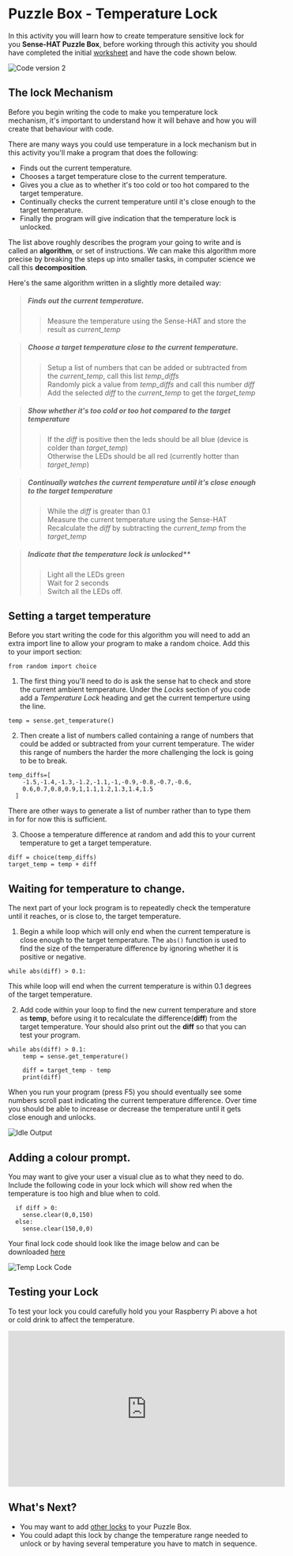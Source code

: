 # Puzzle Box - Temperature Lock
In this activity you will learn how to create temperature sensitive lock for you **Sense-HAT Puzzle Box**, before working through this activity you should have completed the initial [worksheet](worksheet.md) and have the code shown below.

![Code version 2](images/code2.png)

## The lock Mechanism
Before you begin writing the code to make you temperature lock mechanism, it's important to understand how it will behave and how you will create that behaviour with code.

There are many ways you could use temperature in a lock mechanism but in this activity you'll make a program that does the following:

- Finds out the current temperature.
- Chooses a target temperature close to the current temperature.
- Gives you a clue as to whether it's too cold or too hot compared to the target temperature.
- Continually checks the current temperature until it's close enough to the target temperature.
- Finally the program will give indication that the temperature lock is unlocked.

The list above roughly describes the program your going to write and is called an **algorithm**, or set of instructions. We can make this algorithm more precise by breaking the steps up into smaller tasks, in computer science we call this **decomposition**.

Here's the same algorithm written in a slightly more detailed way:

> ##### Finds out the current temperature.
> > Measure the temperature using the Sense-HAT and store the result as *current_temp*

> ##### Choose a target temperature close to the current temperature.  
> > Setup a list of numbers that can be added or subtracted from the *current_temp*, call this list *temp_diffs*  
> > Randomly pick a value from *temp_diffs* and call this number *diff*  
> > Add the selected *diff* to the *current_temp* to get the *target_temp*  

> ##### Show whether it's too cold or too hot compared to the target temperature  
> > If the *diff* is positive then the leds should be all blue (device is colder than *target_temp*)  
> > Otherwise the LEDs should be all red (currently hotter than *target_temp*)  

> ##### Continually watches the current temperature until it's close enough to the target temperature  
> > While the *diff* is greater than 0.1  
> > Measure the current temperature using the Sense-HAT  
> > Recalculate the *diff* by subtracting the *current_temp* from the *target_temp*  

> ##### Indicate that the temperature lock is unlocked**  
> > Light all the LEDs green  
> > Wait for 2 seconds  
> > Switch all the LEDs off.  

## Setting a target temperature
Before you start writing the code for this algorithm you will need to add an extra import line to allow your program to make a random choice. Add this to your import section:

`from random import choice`

1. The first thing you'll need to do is ask the sense hat to check and store the current ambient temperature. Under the *Locks* section of you code add a *Temperature Lock* heading and get the current temperture using the line.

  `temp = sense.get_temperature()`

2. Then create a list of numbers called containing a range of numbers that could be added or subtracted from your current temperature. The wider this range of numbers the harder the more challenging the lock is going to be to break.

  ```python3
  temp_diffs=[
      -1.5,-1.4,-1.3,-1.2,-1.1,-1,-0.9,-0.8,-0.7,-0.6,
      0.6,0.7,0.8,0.9,1,1.1,1.2,1.3,1.4,1.5
    ]
  ```

  There are other ways to generate a list of number rather than to type them in for for now this is sufficient.

3. Choose a temperature difference at random and add this to your current temperature to get a target temperature.

  ```Python3
  diff = choice(temp_diffs)
  target_temp = temp + diff
  ```

## Waiting for temperature to change.
The next part of your lock program is to repeatedly check the temperature until it reaches, or is close to, the target temperature.

1. Begin a while loop which will only end when the current temperature is close enough to the target temperature. The `abs()` function is used to find the size of the temperature difference by ignoring whether it is positive or negative.

  `while abs(diff) > 0.1:`

  This while loop will end when the current temperature is within 0.1 degrees of the target temperature.

2. Add code within your loop to find the new current temperature and store as **temp**, before using it to recalculate the difference(**diff**) from the target temperature. Your should also
print out the **diff** so that you can test your program.

  ```Python3
  while abs(diff) > 0.1:
      temp = sense.get_temperature()

      diff = target_temp - temp
      print(diff)
  ```

  When you run your program (press F5) you should eventually see some numbers scroll past indicating the current temperature difference. Over time you should be able to increase or decrease the temperature until it gets close enough and unlocks.

![Idle Output](images/temp_diffs.png)

## Adding a colour prompt.
You may want to give your user a visual clue as to what they need to do. Include the following code in your lock which will show red when the temperature is too high and blue when to cold.

  ```Python3
    if diff > 0:
      sense.clear(0,0,150)
    else:
      sense.clear(150,0,0)
  ```

Your final lock code should look like the image below and can be downloaded [here](code/puzzle_box_temp.py)

![Temp Lock Code](images/temp_code_complete.png)

## Testing your Lock
To test your lock you could carefully hold you your Raspberry Pi above a hot or cold drink to affect the temperature.

<iframe width="560" height="315" src="https://www.youtube.com/embed/zIgaA9zaaA4" frameborder="0" allowfullscreen></iframe>

## What's Next?
- You may want to add [other locks](worksheet.md) to your Puzzle Box.
- You could adapt this lock by change the temperature range needed to unlock or by having several temperature you have to match in sequence.
